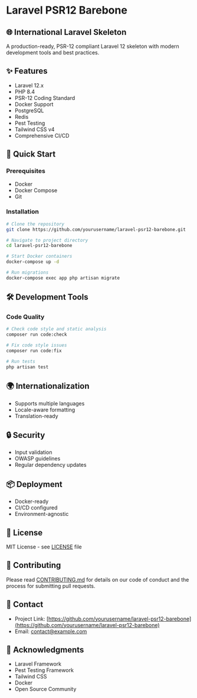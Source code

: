 # Laravel PSR12 Barebone

## 🌐 International Laravel Skeleton

A production-ready, PSR-12 compliant Laravel 12 skeleton with modern development tools and best practices.

## ✨ Features

- Laravel 12.x
- PHP 8.4
- PSR-12 Coding Standard
- Docker Support
- PostgreSQL
- Redis
- Pest Testing
- Tailwind CSS v4
- Comprehensive CI/CD

## 🚀 Quick Start

### Prerequisites
- Docker
- Docker Compose
- Git

### Installation
```bash
# Clone the repository
git clone https://github.com/yourusername/laravel-psr12-barebone.git

# Navigate to project directory
cd laravel-psr12-barebone

# Start Docker containers
docker-compose up -d

# Run migrations
docker-compose exec app php artisan migrate
```

## 🛠 Development Tools

### Code Quality
```bash
# Check code style and static analysis
composer run code:check

# Fix code style issues
composer run code:fix

# Run tests
php artisan test
```

## 🌍 Internationalization
- Supports multiple languages
- Locale-aware formatting
- Translation-ready

## 🔒 Security
- Input validation
- OWASP guidelines
- Regular dependency updates

## 📦 Deployment
- Docker-ready
- CI/CD configured
- Environment-agnostic

## 📝 License

MIT License - see [LICENSE](LICENSE) file

## 🤝 Contributing

Please read [CONTRIBUTING.md](CONTRIBUTING.md) for details on our code of conduct and the process for submitting pull requests.

## 📧 Contact

- Project Link: [https://github.com/yourusername/laravel-psr12-barebone](https://github.com/yourusername/laravel-psr12-barebone)
- Email: contact@example.com

## 🙏 Acknowledgments
- Laravel Framework
- Pest Testing Framework
- Tailwind CSS
- Docker
- Open Source Community